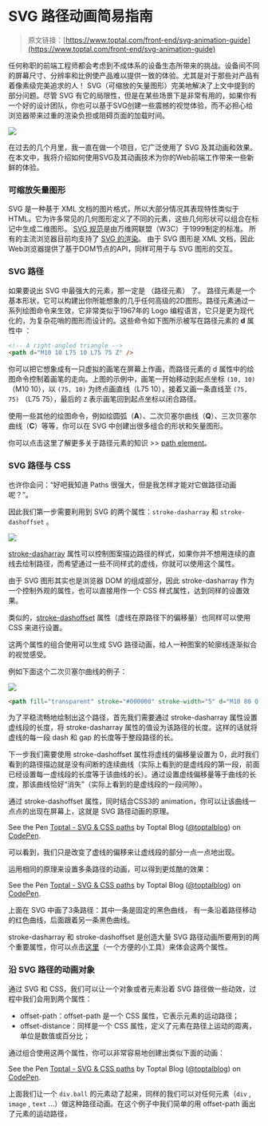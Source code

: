 # SVG 路径动画简易指南

> 原文链接：[https://www.toptal.com/front-end/svg-animation-guide](https://www.toptal.com/front-end/svg-animation-guide)

任何称职的前端工程师都会考虑到不成体系的设备生态所带来的挑战。设备间不同的屏幕尺寸、分辨率和比例使产品难以提供一致的体验。尤其是对于那些对产品有着像素级完美追求的人！
SVG（可缩放的矢量图形）完美地解决了上文中提到的部分问题。尽管 SVG 有它的局限性，但是在某些场景下是非常有用的，如果你有一个好的设计团队，你也可以基于SVG创建一些震撼的视觉体验，而不必担心给浏览器带来过重的渲染负担或阻碍页面的加载时间。

![](http://7xr868.com1.z0.glb.clouddn.com/kjl-toptal-blog-image-1501855758851-cead6880a7875388174043632a50fe07.jpg)

在过去的几个月里，我一直在做一个项目，它广泛使用了 SVG 及其动画和效果。在本文中，我将介绍如何使用SVG及其动画技术为你的Web前端工作带来一些新鲜的体验。

### 可缩放矢量图形
SVG 是一种基于 XML 文档的图片格式，所以大部分情况其表现特性类似于 HTML。它为许多常见的几何图形定义了不同的元素，这些几何形状可以组合在标记中生成二维图形。
[SVG 规范](https://www.w3.org/TR/SVG/)是由万维网联盟（W3C）于1999制定的标准。
所有的主流浏览器目前均支持了 [SVG 的渲染](https://caniuse.com/#search=svg)。
由于 SVG 图形是 XML 文档，因此Web浏览器提供了基于DOM节点的API，同样可用于与 SVG 图形的交互。
### SVG 路径
如果要说出 SVG 中最强大的元素，那一定是 **<path>**  （路径元素） 了。
路径元素是一个基本形状，它可以构建出你所能想象的几乎任何高级的2D图形。路径元素通过一系列绘图命令来生效，它非常类似于1967年的 Logo 编程语言，它只是更为现代化的，为复杂花哨的图形而设计的。这些命令如下图所示被写在路径元素的  **d** 属性中 ：

```html
<!-- A right-angled triangle -->
<path d="M10 10 L75 10 L75 75 Z" />
```

你可以把它想象成有一只虚拟的画笔在屏幕上作画，而路径元素的 d 属性中的绘图命令控制着画笔的走向。上图的示例中，画笔一开始移动到起点坐标 `(10, 10)` （M10 10），以 `(75, 10)` 为终点画直线（L75 10），接着又画一条直线至 `(75, 75)` （L75 75），最后的 `Z` 表示画笔回到起点坐标以闭合路径。

使用一些其他的绘图命令，例如绘圆弧（**A**）、二次贝塞尔曲线（**Q**）、三次贝塞尔曲线（**C**）等等，你可以在 SVG 中创建出很多组合的形状和矢量图形。

你可以点击这里了解更多关于路径元素的知识 >> [path element](http://tutorials.jenkov.com/svg/path-element.html)。

### SVG 路径与 CSS

也许你会问：“好吧我知道 Paths 很强大，但是我怎样才能对它做路径动画呢？”。

因此我们第一步需要利用到 SVG 的两个属性：`stroke-dasharray` 和 `stroke-dashoffset` 。

![](http://7xr868.com1.z0.glb.clouddn.com/kjl-toptal-blog-image-1501855771209-e7241a8962fee8e1e344faa248cade72.jpg)

[stroke-dasharray](https://developer.mozilla.org/en-US/docs/Web/SVG/Attribute/stroke-dasharray) 属性可以控制图案描边路径的样式，如果你并不想用连续的直线去绘制路径，而希望通过一些不同样式的虚线，你就可以使用这个属性。

由于 SVG 图形其实也是浏览器 DOM 的组成部分，因此 stroke-dasharray 作为一个控制外观的属性，也可以直接用作一个 CSS 样式属性，达到同样的设置效果。

类似的，[stroke-dashoffset](https://developer.mozilla.org/en-US/docs/Web/SVG/Attribute/stroke-dashoffset) 属性（虚线在原路径下的偏移量）也同样可以使用 CSS 来进行设置。

这两个属性的组合使用可以生成 SVG 路径动画，给人一种图案的轮廓线逐渐拟合的视觉感受。

例如下面这个二次贝塞尔曲线的例子：

![](http://7xr868.com1.z0.glb.clouddn.com/kjl-beisaier.jpg)

```html
<path fill="transparent" stroke="#000000" stroke-width="5" d="M10 80 Q 77.5 10, 145 80 T 280 80" class="path"></path>
```

为了平稳流畅地绘制出这个路径，首先我们需要通过 stroke-dasharray 属性设置虚线段的长度，将 stroke-dasharray 属性的值设为该路径的长度。这样的话就将虚线的每一段 dash 和 gap 的长度等于整段路径的长。

下一步我们需要使用 stroke-dashoffset  属性将虚线的偏移量设置为 0，此时我们看到的路径描边就是没有间断的连续曲线（实际上看到的是虚线段的第一段，前面已经设置每一虚线段的长度等于该曲线的长）。通过设置虚线偏移量等于曲线的长度，那该曲线恰好“消失”（实际上看到的是虚线段的一段间隙）。

通过 stroke-dashoffset 属性，同时结合CSS3的 animation，你可以让该曲线一点点的出现在屏幕上，这就是 SVG 路径动画的原理。

<p data-height="265" data-theme-id="0" data-slug-hash="MvjWEz" data-default-tab="html,result" data-user="toptalblog" data-embed-version="2" data-pen-title="Toptal - SVG & CSS paths" class="codepen">See the Pen <a href="https://codepen.io/toptalblog/pen/MvjWEz/">Toptal - SVG & CSS paths</a> by Toptal Blog (<a href="https://codepen.io/toptalblog">@toptalblog</a>) on <a href="https://codepen.io">CodePen</a>.</p>
<script async src="https://production-assets.codepen.io/assets/embed/ei.js"></script>

可以看到，我们只是改变了虚线的偏移来让虚线段的部分一点一点地出现。

运用相同的原理来设置多条路径的动画，可以得到更炫酷的效果：

<p data-height="265" data-theme-id="0" data-slug-hash="eEgPqW" data-default-tab="css,result" data-user="toptalblog" data-embed-version="2" data-pen-title="Toptal - SVG & CSS paths" class="codepen">See the Pen <a href="https://codepen.io/toptalblog/pen/eEgPqW/">Toptal - SVG & CSS paths</a> by Toptal Blog (<a href="https://codepen.io/toptalblog">@toptalblog</a>) on <a href="https://codepen.io">CodePen</a>.</p>
<script async src="https://production-assets.codepen.io/assets/embed/ei.js"></script>

上面在 SVG 中画了3条路径：其中一条是固定的黑色曲线， 有一条沿着路径移动的红色曲线，后面跟着另一条黑色曲线。

stroke-dasharray 和 stroke-dashoffset 是创造大量 SVG 路径动画所要用到的两个重要属性，你可以点击[这里](stroke-dashoffset )（一个方便的小工具）来体会这两个属性。

### 沿 SVG 路径的动画对象

通过 SVG 和 CSS，我们可以让一个对象或者元素沿着 SVG 路径做一些动效，过程中我们会用到两个属性：

- offset-path：offset-path 是一个 CSS 属性，它表示元素的运动路径； 
- offset-distance：同样是一个 CSS 属性，定义了元素在路径上运动的距离，单位是数值或百分比；


通过组合使用这两个属性，你可以非常容易地创建出类似下面的动画：

<p data-height="265" data-theme-id="0" data-slug-hash="qXRJeY" data-default-tab="css,result" data-user="toptalblog" data-embed-version="2" data-pen-title="Toptal - SVG & CSS paths" class="codepen">See the Pen <a href="https://codepen.io/toptalblog/pen/qXRJeY/">Toptal - SVG & CSS paths</a> by Toptal Blog (<a href="https://codepen.io/toptalblog">@toptalblog</a>) on <a href="https://codepen.io">CodePen</a>.</p>
<script async src="https://production-assets.codepen.io/assets/embed/ei.js"></script>

上面我们让一个 `div.ball` 的元素动了起来，同样的我们可以对任何元素（`div` , `image` , `text` ...）做这种路径动画。在这个例子中我们简单的用 offset-path 画出了元素的运动路径，






